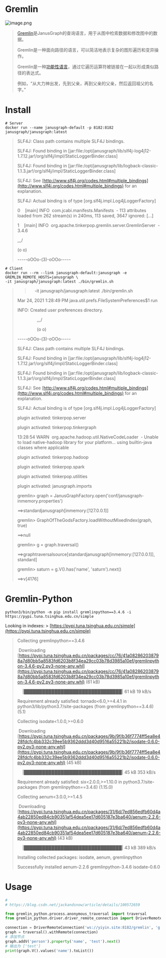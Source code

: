 # Gremlin
![image.png](https://cdn.nlark.com/yuque/0/2021/png/2666308/1616593354695-7f61f73d-d0e3-4ea5-bce3-5242413a005c.png#align=left&display=inline&height=144&margin=%5Bobject%20Object%5D&name=image.png&originHeight=287&originWidth=740&size=85207&status=done&style=none&width=370)

> [Gremlin](https://tinkerpop.apache.org/gremlin.html)是JanusGraph的查询语言，用于从图中检索数据和修改图中的数据。
>
> Gremlin是一种面向路径的语言，可以简洁地表示复杂的图形遍历和变异操作。
>
> Gremlin是一种[功能性语言](https://en.wikipedia.org/wiki/Functional_programming)，通过它遍历运算符被链接在一起以形成类似路径的表达式。
>
> 例如，“从大力神出发，先到父亲，再到父亲的父亲，然后返回祖父的名字。”
>

# Install
```shell
# Server
docker run --name janusgraph-default -p 8182:8182 janusgraph/janusgraph:latest

```
> SLF4J: Class path contains multiple SLF4J bindings.
>
> SLF4J: Found binding in [jar:file:/opt/janusgraph/lib/slf4j-log4j12-1.7.12.jar!/org/slf4j/impl/StaticLoggerBinder.class]
>
> SLF4J: Found binding in [jar:file:/opt/janusgraph/lib/logback-classic-1.1.3.jar!/org/slf4j/impl/StaticLoggerBinder.class]
>
> SLF4J: See [http://www.slf4j.org/codes.html#multiple_bindings](http://www.slf4j.org/codes.html#multiple_bindings) for an explanation.
>
> SLF4J: Actual binding is of type [org.slf4j.impl.Log4jLoggerFactory]
>
> 0    [main] INFO  com.jcabi.manifests.Manifests  - 113 attributes loaded from 262 stream(s) in 240ms, 113 saved, 3647 ignored: [...]
>
> 1    [main] INFO  org.apache.tinkerpop.gremlin.server.GremlinServer  - 3.4.6
>
> \,,,/
>
> (o o)
>
> -----oOOo-(3)-oOOo-----
>

```shell
# Client
docker run --rm --link janusgraph-default:janusgraph -e GREMLIN_REMOTE_HOSTS=janusgraph \
-it janusgraph/janusgraph:latest ./bin/gremlin.sh

```
> >     -it janusgraph/janusgraph:latest ./bin/gremlin.sh
>
> Mar 24, 2021 1:28:49 PM java.util.prefs.FileSystemPreferences$1 run
>
> INFO: Created user preferences directory.
>
>                  \,,,/
>
>                  (o o)
>
> -----oOOo-(3)-oOOo-----
>
> SLF4J: Class path contains multiple SLF4J bindings.
>
> SLF4J: Found binding in [jar:file:/opt/janusgraph/lib/slf4j-log4j12-1.7.12.jar!/org/slf4j/impl/StaticLoggerBinder.class]
>
> SLF4J: Found binding in [jar:file:/opt/janusgraph/lib/logback-classic-1.1.3.jar!/org/slf4j/impl/StaticLoggerBinder.class]
>
> SLF4J: See [http://www.slf4j.org/codes.html#multiple_bindings](http://www.slf4j.org/codes.html#multiple_bindings) for an explanation.
>
> SLF4J: Actual binding is of type [org.slf4j.impl.Log4jLoggerFactory]
>
> plugin activated: tinkerpop.server
>
> plugin activated: tinkerpop.tinkergraph
>
> 13:28:54 WARN  org.apache.hadoop.util.NativeCodeLoader  - Unable to load native-hadoop library for your platform... using builtin-java classes where applicable
>
> plugin activated: tinkerpop.hadoop
>
> plugin activated: tinkerpop.spark
>
> plugin activated: tinkerpop.utilities
>
> plugin activated: janusgraph.imports
>
> gremlin> graph = JanusGraphFactory.open('conf/janusgraph-inmemory.properties')
>
> ==>standardjanusgraph[inmemory:[127.0.0.1]]
>
> gremlin> GraphOfTheGodsFactory.loadWithoutMixedIndex(graph, true)
>
> ==>null
>
> gremlin> g = graph.traversal()
>
> ==>graphtraversalsource[standardjanusgraph[inmemory:[127.0.0.1]], standard]
>
> gremlin> saturn = g.V().has('name', 'saturn').next()
>
> ==>v[4176]
>

# Gremlin-Python
```shell
python3/bin/python -m pip install gremlinpython==3.4.6 -i https://pypi.tuna.tsinghua.edu.cn/simple
```
Looking in indexes: > [https://pypi.tuna.tsinghua.edu.cn/simple](https://pypi.tuna.tsinghua.edu.cn/simple)
> Collecting gremlinpython==3.4.6
>
>   Downloading [https://pypi.tuna.tsinghua.edu.cn/packages/cc/76/41a082862038798a7d80bb5a8583fd6203b8f34ea29cc03b78d3985a10ef/gremlinpython-3.4.6-py2.py3-none-any.whl](https://pypi.tuna.tsinghua.edu.cn/packages/cc/76/41a082862038798a7d80bb5a8583fd6203b8f34ea29cc03b78d3985a10ef/gremlinpython-3.4.6-py2.py3-none-any.whl) (61 kB)
>
>      |████████████████████████████████| 61 kB 19 kB/s 
>
> Requirement already satisfied: tornado<6.0,>=4.4.1 in  python3/lib/python3.7/site-packages (from gremlinpython==3.4.6) (5.1)
>
> Collecting isodate<1.0.0,>=0.6.0
>
>   Downloading [https://pypi.tuna.tsinghua.edu.cn/packages/9b/9f/b36f7774ff5ea8e428fdcfc4bb332c39ee5b9362ddd3d40d9516a55221b2/isodate-0.6.0-py2.py3-none-any.whl](https://pypi.tuna.tsinghua.edu.cn/packages/9b/9f/b36f7774ff5ea8e428fdcfc4bb332c39ee5b9362ddd3d40d9516a55221b2/isodate-0.6.0-py2.py3-none-any.whl) (45 kB)
>
>      |████████████████████████████████| 45 kB 353 kB/s 
>
> Requirement already satisfied: six<2.0.0,>=1.10.0 in  python3.7/site-packages (from gremlinpython==3.4.6) (1.15.0)
>
> Collecting aenum<3.0.0,>=1.4.5
>
>   Downloading [https://pypi.tuna.tsinghua.edu.cn/packages/31/6d/7ed856edfb60d4a4ab22850ed84cb90351af54dea5ee17d605187e3ba640/aenum-2.2.6-py3-none-any.whl](https://pypi.tuna.tsinghua.edu.cn/packages/31/6d/7ed856edfb60d4a4ab22850ed84cb90351af54dea5ee17d605187e3ba640/aenum-2.2.6-py3-none-any.whl) (43 kB)
>
>      |████████████████████████████████| 43 kB 389 kB/s 
>
> Installing collected packages: isodate, aenum, gremlinpython
>
> Successfully installed aenum-2.2.6 gremlinpython-3.4.6 isodate-0.6.0
>

# Usage
```python
# 
# https://blog.csdn.net/jackandsnow/article/details/100572659

from gremlin_python.process.anonymous_traversal import traversal
from gremlin_python.driver.driver_remote_connection import DriverRemoteConnection
	
connection = DriverRemoteConnection('ws://yiyin.site:8182/gremlin', 'g')
graph = traversal().withRemote(connection)
# 添加节点
graph.addV('person').property('name', 'test').next()
# 输出为 ['test']
print(graph.V().values('name').toList())

```


